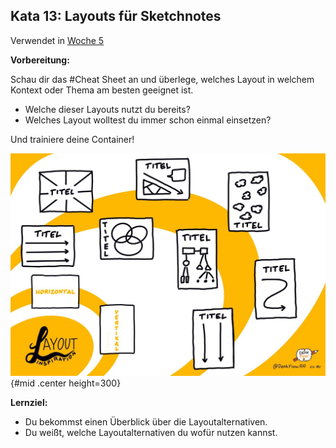 ## Kata 13: Layouts für Sketchnotes

Verwendet in [Woche 5](0410_Woche_05.md)

**Vorbereitung:**

Schau dir das #Cheat Sheet an und überlege, welches Layout in welchem Kontext oder Thema am besten geeignet ist.

- Welche dieser Layouts nutzt du bereits?
- Welches Layout wolltest du immer schon einmal einsetzen?

Und trainiere deine Container!

![Layout Inspiration by @DenkFlowRR CC-BY](sketchnotes\layout_inspiration.png){#mid .center height=300}

**Lernziel:**

- Du bekommst einen Überblick über die Layoutalternativen.
- Du weißt, welche Layoutalternativen du wofür nutzen kannst.